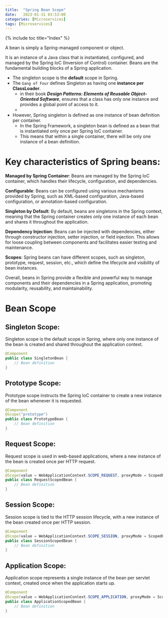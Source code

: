 ```yaml
---
title:  "Spring Bean Scope"
date:   2023-01-31 03:53:00
categories: [Microservices]
tags: [Microservices]
---
```


{% include toc title="Index" %}

A bean is simply a Spring-managed component or object.

It is an instance of a Java class that is instantiated, configured, and managed by the Spring IoC (Inversion of Control) container.
Beans are the fundamental building blocks of a Spring application.

- The singleton scope is the **default** scope in Spring.
- The `Gang of Four` defines Singleton as having one **instance per ClassLoader**.
  - in their book _**Design Patterns: Elements of Reusable Object-Oriented Software**_, ensures that a class has only one instance and provides a global point of access to it.
  - 
- However, Spring singleton is defined as one instance of bean definition per container.
  - In the Spring Framework, a singleton bean is defined as a bean that is instantiated only once per Spring IoC container. 
  - This means that within a single container, there will be only one instance of a bean definition.


# Key characteristics of Spring beans:

**Managed by Spring Container**: Beans are managed by the Spring IoC container, 
which handles their lifecycle, configuration, and dependencies.

**Configurable**: Beans can be configured using various mechanisms provided by 
Spring, such as XML-based configuration, Java-based configuration, or annotation-based configuration.

**Singleton by Default**: By default, beans are singletons in the Spring context, 
meaning that the Spring container creates only one instance of each bean and shares it throughout the application.

**Dependency Injection**: Beans can be injected with dependencies, either through 
constructor injection, setter injection, or field injection. This allows for 
loose coupling between components and facilitates easier testing and maintenance.

**Scopes**: Spring beans can have different scopes, such as singleton, prototype,
request, session, etc., which define the lifecycle and visibility of bean instances.

Overall, beans in Spring provide a flexible and powerful way to manage components 
and their dependencies in a Spring application, promoting modularity, reusability, and maintainability.

# Bean Scope
## **Singleton Scope**:
Singleton scope is the default scope in Spring, where only one instance of the bean 
is created and shared throughout the application context.
   ```java
   @Component
   public class SingletonBean {
       // Bean definition
   }
   ```

## **Prototype Scope**:
Prototype scope instructs the Spring IoC container to create a new instance of the bean whenever it is requested.
   ```java
   @Component
   @Scope("prototype")
   public class PrototypeBean {
       // Bean definition
   }
   ```

## **Request Scope**:
Request scope is used in web-based applications, where a new instance of the bean is created once per HTTP request.
   ```java
   @Component
   @Scope(value = WebApplicationContext.SCOPE_REQUEST, proxyMode = ScopedProxyMode.TARGET_CLASS)
   public class RequestScopedBean {
       // Bean definition
   }
   ```

## **Session Scope**:
Session scope is tied to the HTTP session lifecycle, with a new instance of the bean created once per HTTP session.
   ```java
   @Component
   @Scope(value = WebApplicationContext.SCOPE_SESSION, proxyMode = ScopedProxyMode.TARGET_CLASS)
   public class SessionScopedBean {
       // Bean definition
   }
   ```

## **Application Scope**:
Application scope represents a single instance of the bean per servlet context, created once when the application starts up.
   ```java
   @Component
   @Scope(value = WebApplicationContext.SCOPE_APPLICATION, proxyMode = ScopedProxyMode.TARGET_CLASS)
   public class ApplicationScopedBean {
       // Bean definition
   }
   ```